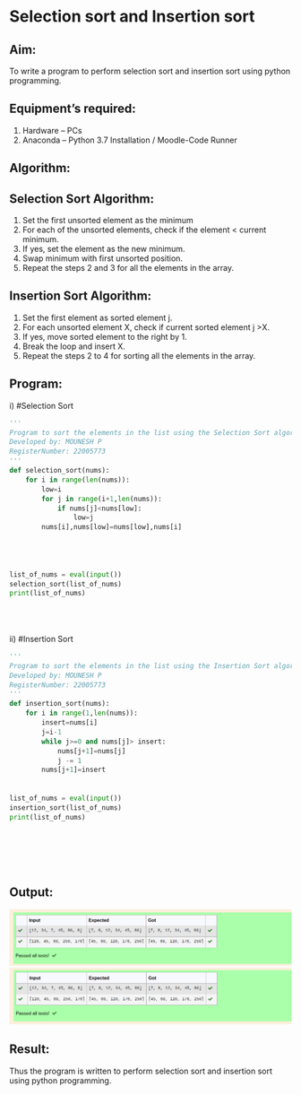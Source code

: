 # Selection sort and Insertion sort
## Aim:
To write a program to perform selection sort and insertion sort using python programming.
## Equipment’s required:
1.	Hardware – PCs
2.	Anaconda – Python 3.7 Installation / Moodle-Code Runner
## Algorithm:
## Selection Sort Algorithm:
1.	Set the first unsorted element as the minimum
2.	For each of the unsorted elements, check if the element < current minimum.
3.	If yes, set the element as the new minimum.
4.	Swap minimum with first unsorted position.
5.	Repeat the steps 2 and 3 for all the elements in the array.
## Insertion Sort Algorithm:
1.	Set the first element as sorted element j.
2.	For each unsorted element X, check if current sorted element j >X.
3.	If yes, move sorted element to the right by 1.
4.	Break the loop and insert X.
5.	Repeat the steps 2 to 4 for sorting all the elements in the array.
## Program:
i)	#Selection Sort
```python
''' 
Program to sort the elements in the list using the Selection Sort algorithm.
Developed by: MOUNESH P
RegisterNumber: 22005773
'''
def selection_sort(nums):
    for i in range(len(nums)):
        low=i
        for j in range(i+1,len(nums)):
            if nums[j]<nums[low]:
                low=j
        nums[i],nums[low]=nums[low],nums[i]
        
        
        
        
list_of_nums = eval(input())
selection_sort(list_of_nums)
print(list_of_nums)
    




```
ii)	#Insertion Sort
```python
''' 
Program to sort the elements in the list using the Insertion Sort algorithm.
Developed by: MOUNESH P
RegisterNumber: 22005773
'''
def insertion_sort(nums):
    for i in range(1,len(nums)):
        insert=nums[i]
        j=i-1
        while j>=0 and nums[j]> insert:
            nums[j+1]=nums[j]
            j -= 1
        nums[j+1]=insert
        
        
list_of_nums = eval(input())
insertion_sort(list_of_nums)
print(list_of_nums)
    
    





```

## Output:
![output](/so1.png)
![output](/so2.png)


## Result:
Thus the program is written to perform selection sort and insertion sort using python programming.
